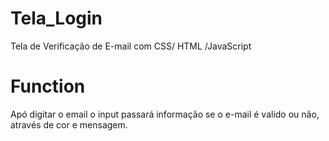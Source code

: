 # Tela_Login
Tela de Verificação de E-mail com CSS/ HTML /JavaScript

# Function

Apó digitar o email o input passará informação se o e-mail é valido ou não, através de cor e mensagem.

